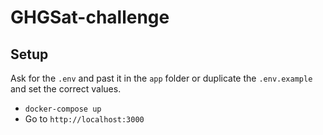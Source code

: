 # GHGSat-challenge

## Setup

Ask for the `.env` and past it in the `app` folder or duplicate the `.env.example` and set the correct values.

- `docker-compose up`
- Go to `http://localhost:3000`